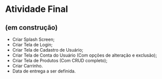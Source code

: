 # Atividade Final



## (em construção)
* Criar Splash Screen;
* Criar Tela de Login;
* Criar Tela de Cadastro de Usuário;
* Criar Tela de Conta do Usuário (Com opções de alteração e exclusão);
* Criar Tela de Produtos (Com CRUD completo);
* Criar Carrinho.
* Data de entrega a ser definida.